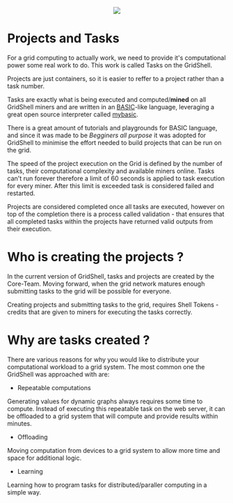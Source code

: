 <p align=center>
  <img src=https://camo.githubusercontent.com/67f3d5b189fd0c66ac455e9b421a7c9df2811b31716926e76ec00547165c8438/68747470733a2f2f6772696473686c2e66696c65732e776f726470726573732e636f6d2f323032322f30362f696d675f333438362e706e67>
  </p>
  

# Projects and Tasks
For a grid computing to actually work, we need to provide it's computational power some real work to do.
This work is called Tasks on the GridShell.

Projects are just containers, so it is easier to reffer to a project rather than a task number.

Tasks are exactly what is being executed and computed/**mined** on all GridShell miners and are written in an [BASIC](https://en.wikipedia.org/wiki/BASIC)-like language, leveraging a great open source interpreter called [mybasic](https://github.com/paladin-t/my_basic).

There is a great amount of tutorials and playgrounds for BASIC language, and since it was made to be _Begginers all purpose_ it was adopted for GridShell  to minimise the effort needed to build projects that can be run on the grid.

The speed of the project execution on the Grid is defined by the number of tasks, their computational complexity and available miners online.
Tasks can't run forever therefore a limit of 60 seconds is applied to task execution for every miner. After this limit is exceeded task is considered failed and restarted.

Projects are considered completed once all tasks are executed, however on top of the completion there is a process called validation - that ensures that all completed tasks within the projects have returned valid outputs from their execution.


# Who is creating the projects ?
In the current version of GridShell, tasks and projects are created by the Core-Team.
Moving forward, when the grid network matures enough submitting tasks to the grid will be possible for everyone.

Creating projects and submitting tasks to the grid, requires Shell Tokens - credits that are given to miners for executing the tasks correctly.

# Why are tasks created ?
There are various reasons for why you would like to distribute your computational workload to a grid system.
The most common one the GridShell was approached with are:
 
- Repeatable computations

Generating values for dynamic graphs always requires some time to compute.
Instead of executing this repeatable task on the web server, it can be offloaded to a grid system that will compute and provide results within minutes.

- Offloading  

Moving computation from devices to a grid system to allow more time and space for additional logic.

- Learning

Learning how to program tasks for distributed/paraller computing in a simple way.

 
